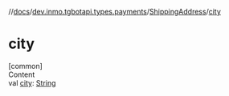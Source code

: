 //[docs](../../../index.md)/[dev.inmo.tgbotapi.types.payments](../index.md)/[ShippingAddress](index.md)/[city](city.md)



# city  
[common]  
Content  
val [city](city.md): [String](https://kotlinlang.org/api/latest/jvm/stdlib/kotlin/-string/index.html)  



